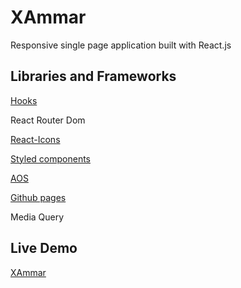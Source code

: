 # XAmmar

Responsive single page application built with React.js

## Libraries and Frameworks

[Hooks](https://reactjs.org/docs/hooks-intro.html)

React Router Dom

[React-Icons](https://react-icons.github.io/react-icons/)

[Styled components](https://styled-components.com/)

[AOS](https://michalsnik.github.io/aos/)

[Github pages](https://pages.github.com/)

Media Query

## Live Demo

[XAmmar](https://muhammadmb.github.io/XAmmar/)
